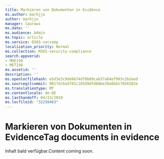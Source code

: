 ```yaml
---
title: Markieren von Dokumenten in Evidence
ms.author: markjjo
author: markjjo
manager: laurawi
ms.date: ''
ms.audience: Admin
ms.topic: article
ms.service: O365-seccomp
localization_priority: Normal
ms.collection: M365-security-compliance
search.appverid:
- MOE150
- MET150
ms.assetid: ''
description: ''
ms.openlocfilehash: e5d3e3c9dd4b74d78b89cab37a64ef993c2b2eed
ms.sourcegitcommit: 0017dc6a5f81c165d9dfd88be39a6bb17856582e
ms.translationtype: MT
ms.contentlocale: de-DE
ms.lasthandoff: 04/23/2019
ms.locfileid: "32258463"
---
```

# <a name="tag-documents-in-evidence"></a><span data-ttu-id="f093f-102">Markieren von Dokumenten in Evidence</span><span class="sxs-lookup"><span data-stu-id="f093f-102">Tag documents in evidence</span></span>

<span data-ttu-id="f093f-103">Inhalt bald verfügbar.</span><span class="sxs-lookup"><span data-stu-id="f093f-103">Content coming soon.</span></span>